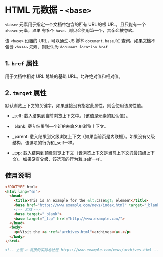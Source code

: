 # HTML 元数据 - `<base>`

`<base>` 元素用于指定一个文档中包含的所有 URL 的根 URL，且只能有一个 `<base>` 元素，如果
有多个 `base`，则只会使用第一个，其余会被忽略。

该 `<base>` 设置的 URL，可以通过 JS 脚本 `document.baseURI` 查询。如果文档不包含 `<base>`
元素，则默认为 `document.location.href`

## 1. `href` 属性

用于文档中相对 URL 地址的基础 URL。允许绝对值和相对值。

## 2. `target` 属性

默认浏览上下文的关键字，如果链接没有指定此属性，则会使用该属性值。

- _self: 载入结果到当前浏览上下文中。（该值是元素的默认值）。

- _blank: 载入结果到一个新的未命名的浏览上下文。

- _parent: 载入结果到父级浏览上下文（如果当前页是内联框）。如果没有父级结构，该选项的行为和_self一样。

- _top: 载入结果到顶级浏览上下文（该浏览上下文是当前上下文的最顶级上下文）。如果没有父级，该选项的行为和_self一样。

## 使用说明

```html
<!DOCTYPE html>
<html lang="en">
  <head>
    <title>This is an example for the &lt;base&gt; element</title>
    <base href="https://www.example.com/news/index.html" target="_blank" />
    <!-- 无效 -->
    <base target="_blank">
    <base target="_top" href="http://www.example.com/">
  </head>
  <body>
    <p>Visit the <a href="archives.html">archives</a>.</p>
  </body>
</html>

<!-- 上面 a 链接的实际地址是 https://www.example.com/news/archives.html -->
```

